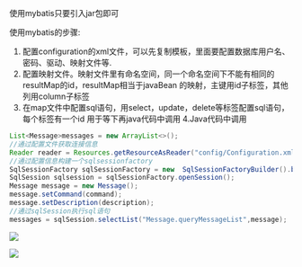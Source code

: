 使用mybatis只要引入jar包即可

使用mybatis的步骤:

1. 配置configuration的xml文件，可以先复制模板，里面要配置数据库用户名、密码、驱动、映射文件等.
2. 配置映射文件。映射文件里有命名空间，同一个命名空间下不能有相同的resultMap的id，resultMap相当于javaBean
的映射，主键用id子标签，其他列用column子标签
3. 在map文件中配置sql语句，用select，update，delete等标签配置sql语句，每个标签有一个id
用于等下再java代码中调用
4.Java代码中调用
```java
List<Message>messages = new ArrayList<>();
//通过配置文件获取连接信息
Reader reader = Resources.getResourceAsReader("config/Configuration.xml");
//通过配置信息构建一个sqlsessionfactory
SqlSessionFactory sqlSessionFactory = new  SqlSessionFactoryBuilder().build(reader);
SqlSession sqlsession = sqlSessionFactory.openSession();
Message message = new Message();
message.setCommand(command);
message.setDescription(description);
//通过sqlSession执行sql语句
messages = sqlSession.selectList("Message.queryMessageList",message);
```

![](https://img1.mukewang.com/5a6b1d4000019bd512800720.jpg)


![](https://img4.mukewang.com/5a6b1e220001d3d212800720.jpg)